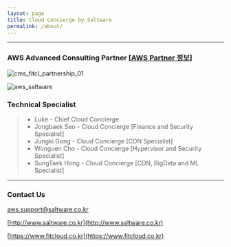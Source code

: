 ```yaml
---
layout: page
title: Cloud Concierge by Saltware
permalink: /about/
---
```

***

### AWS Advanced Consulting Partner [[AWS Partner 정보](https://aws.amazon.com/ko/partners/find/partnerdetails/?n=Saltware&id=001E000000xHZ4MIAW#psf-solutions)]
![cms_fitcl_partnership_01](https://user-images.githubusercontent.com/30482872/29053412-f0a528ca-7c2a-11e7-93d1-94664b2058fb.gif)

![aws_saltware](https://user-images.githubusercontent.com/29446742/29101274-1395a942-7cec-11e7-814d-edaf82bbb9b6.png)


### Technical Specialist
>- Luke - Chief Cloud Concierge
>- Jongbaek Seo - Cloud Concierge [Finance and Security Specialist]
>- Jungki Gong - Cloud Concierge [CDN Specialist]
>- Wonguen Cho - Cloud Concierge [Hypervisor and Security Specialist]
>- SungTaek Hong - Cloud Concierge [CDN, BigData and ML Specialist]

***

### Contact Us

[aws.support@saltware.co.kr](mailto:aws.support@saltware.co.kr)

[http://www.saltware.co.kr](http://www.saltware.co.kr)

[https://www.fitcloud.co.kr](https://www.fitcloud.co.kr)

